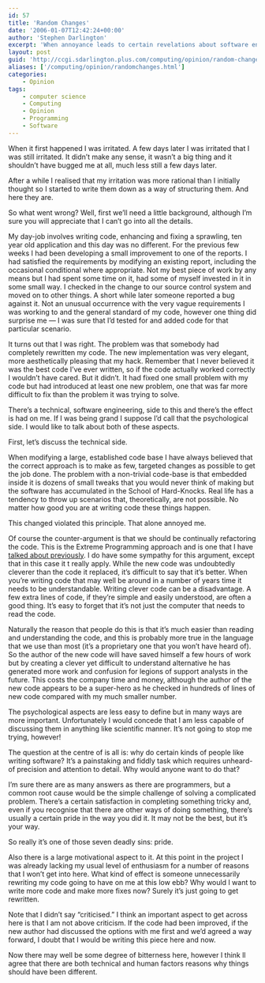 ```yaml
---
id: 57
title: 'Random Changes'
date: '2006-01-07T12:42:24+00:00'
author: 'Stephen Darlington'
excerpt: 'When annoyance leads to certain revelations about software engineering truisms. '
layout: post
guid: 'http://ccgi.sdarlington.plus.com/computing/opinion/random-changes.html'
aliases: ['/computing/opinion/randomchanges.html']
categories:
    - Opinion
tags:
    - computer science
    - Computing
    - Opinion
    - Programming
    - Software
---
```


When it first happened I was irritated. A few days later I was irritated that I was still irritated. It didn’t make any sense, it wasn’t a big thing and it shouldn’t have bugged me at all, much less still a few days later.

After a while I realised that my irritation was more rational than I initially thought so I started to write them down as a way of structuring them. And here they are.

So what went wrong? Well, first we’ll need a little background, although I’m sure you will appreciate that I can’t go into all the details.

My day-job involves writing code, enhancing and fixing a sprawling, ten year old application and this day was no different. For the previous few weeks I had been developing a small improvement to one of the reports. I had satisfied the requirements by modifying an existing report, including the occasional conditional where appropriate. Not my best piece of work by any means but I had spent some time on it, had some of myself invested in it in some small way. I checked in the change to our source control system and moved on to other things. A short while later someone reported a bug against it. Not an unusual occurrence with the very vague requirements I was working to and the general standard of my code, however one thing did surprise me — I was sure that I’d tested for and added code for that particular scenario.

It turns out that I was right. The problem was that somebody had completely rewritten my code. The new implementation was very elegant, more aesthetically pleasing that my hack. Remember that I never believed it was the best code I’ve ever written, so if the code actually worked correctly I wouldn’t have cared. But it didn’t. It had fixed one small problem with my code but had introduced at least one new problem, one that was far more difficult to fix than the problem it was trying to solve.

There’s a technical, software engineering, side to this and there’s the effect is had on me. If I was being grand I suppose I’d call that the psychological side. I would like to talk about both of these aspects.

First, let’s discuss the technical side.

When modifying a large, established code base I have always believed that the correct approach is to make as few, targeted changes as possible to get the job done. The problem with a non-trivial code-base is that embedded inside it is dozens of small tweaks that you would never think of making but the software has accumulated in the School of Hard-Knocks. Real life has a tendency to throw up scenarios that, theoretically, are not possible. No matter how good you are at writing code these things happen.

This changed violated this principle. That alone annoyed me.

Of course the counter-argument is that we should be continually refactoring the code. This is the Extreme Programming approach and is one that I have [talked about previously](/computing/opinion/extremeprogramming.html). I do have some sympathy for this argument, except that in this case it t really apply. While the new code was undoubtedly cleverer than the code it replaced, it’s difficult to say that it’s better. When you’re writing code that may well be around in a number of years time it needs to be understandable. Writing clever code can be a disadvantage. A few extra lines of code, if they’re simple and easily understood, are often a good thing. It’s easy to forget that it’s not just the computer that needs to read the code.

Naturally the reason that people do this is that it’s much easier than reading and understanding the code, and this is probably more true in the language that we use than most (it’s a proprietary one that you won’t have heard of). So the author of the new code will have saved himself a few hours of work but by creating a clever yet difficult to understand alternative he has generated more work and confusion for legions of support analysts in the future. This costs the company time and money, although the author of the new code appears to be a super-hero as he checked in hundreds of lines of new code compared with my much smaller number.

The psychological aspects are less easy to define but in many ways are more important. Unfortunately I would concede that I am less capable of discussing them in anything like scientific manner. It’s not going to stop me trying, however!

The question at the centre of is all is: why do certain kinds of people like writing software? It’s a painstaking and fiddly task which requires unheard-of precision and attention to detail. Why would anyone want to do that?

I’m sure there are as many answers as there are programmers, but a common root cause would be the simple challenge of solving a complicated problem. There’s a certain satisfaction in completing something tricky and, even if you recognise that there are other ways of doing something, there’s usually a certain pride in the way you did it. It may not be the best, but it’s your way.

So really it’s one of those seven deadly sins: pride.

Also there is a large motivational aspect to it. At this point in the project I was already lacking my usual level of enthusiasm for a number of reasons that I won’t get into here. What kind of effect is someone unnecessarily rewriting my code going to have on me at this low ebb? Why would I want to write more code and make more fixes now? Surely it’s just going to get rewritten.

Note that I didn’t say “criticised.” I think an important aspect to get across here is that I am not above criticism. If the code had been improved, if the new author had discussed the options with me first and we’d agreed a way forward, I doubt that I would be writing this piece here and now.

Now there may well be some degree of bitterness here, however I think ll agree that there are both technical and human factors reasons why things should have been different.